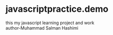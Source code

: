 # javascriptpractice.demo
this my javascript learning project and work
<br>
author-Muhammad Salman Hashimi
